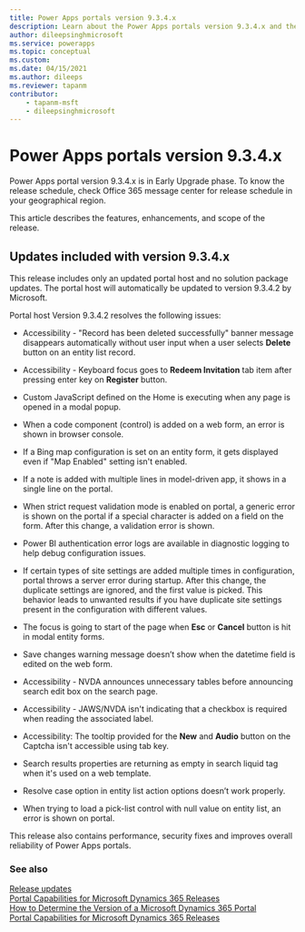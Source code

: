 ```yaml
---
title: Power Apps portals version 9.3.4.x
description: Learn about the Power Apps portals version 9.3.4.x and the changes.
author: dileepsinghmicrosoft
ms.service: powerapps
ms.topic: conceptual
ms.custom: 
ms.date: 04/15/2021
ms.author: dileeps
ms.reviewer: tapanm
contributor:
    - tapanm-msft
    - dileepsinghmicrosoft
---
```


# Power Apps portals version 9.3.4.x

Power Apps portal version 9.3.4.x is in Early Upgrade phase. To know the release schedule, check Office 365 message center for release schedule in your geographical region.

This article describes the features, enhancements, and scope of the release.

## Updates included with version 9.3.4.x

This release includes only an updated portal host and no solution package updates. The portal host will automatically be updated to version 9.3.4.2 by Microsoft.

Portal host Version 9.3.4.2  resolves the following issues:

- Accessibility - "Record has been deleted successfully" banner message disappears automatically without user input when a user selects **Delete** button on an entity list record.

- Accessibility - Keyboard focus goes to **Redeem Invitation** tab item after pressing enter key on **Register** button.

- Custom JavaScript defined on the Home is executing when any page is opened in a modal popup.

- When a code component (control) is added on a web form, an error is shown in browser console.

- If a Bing map configuration is set on an entity form, it gets displayed even if "Map Enabled" setting isn't enabled.

- If a note is added with multiple lines in model-driven app, it shows in a single line on the portal.

- When strict request validation mode is enabled on portal, a generic error is shown on the portal if a special character is added on a field on the form. After this change, a validation error is shown.

- Power BI authentication error logs are available in diagnostic logging to help debug configuration issues.

- If certain types of site settings are added multiple times in configuration, portal throws a server error during startup. After this change, the duplicate settings are ignored, and the first value is picked. This behavior leads to unwanted results if you have duplicate site settings present in the configuration with different values.

- The focus is going to start of the page when **Esc** or **Cancel** button is hit in modal entity forms.

- Save changes warning message doesn’t show when the datetime field is edited on the web form.

- Accessibility - NVDA announces unnecessary tables before announcing search edit box on the search page.

- Accessibility - JAWS/NVDA isn't indicating that a checkbox is required when reading the associated label.

- Accessibility: The tooltip provided for the **New** and **Audio** button on the Captcha isn't accessible using tab key.

- Search results properties are returning as empty in search liquid tag when it's used on a web template.

- Resolve case option in entity list action options doesn’t work properly.

- When trying to load a pick-list control with null value on entity list, an error is shown on portal.

This release also contains performance, security fixes and improves overall reliability of Power Apps portals.

### See also

[Release updates](../release-updates.md) <br>
[Portal Capabilities for Microsoft Dynamics 365 Releases](https://support.microsoft.com/topic/portal-capabilities-for-microsoft-dynamics-365-releases-81f5fcc9-ef72-8b2e-5b4b-29e9840fb5c4) <br>
[How to Determine the Version of a Microsoft Dynamics 365 Portal](https://support.microsoft.com/topic/how-to-determine-the-version-of-a-microsoft-dynamics-365-portal-d2400fdc-b1dd-597b-feab-87abc805325e) <br>
[Portal Capabilities for Microsoft Dynamics 365 Releases](https://support.microsoft.com/topic/portal-capabilities-for-microsoft-dynamics-365-releases-81f5fcc9-ef72-8b2e-5b4b-29e9840fb5c4)
